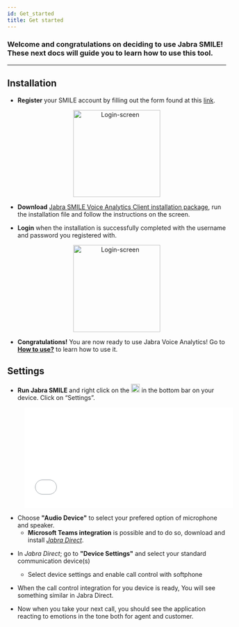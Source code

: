 ```yaml
---
id: Get_started
title: Get started
---
```



### Welcome and congratulations on deciding to use **Jabra SMILE**! These next docs will guide you to learn how to use this tool.
---

## Installation 

* **Register** your SMILE account by filling out the form found at this 
[link](https://smile-dev.jabra.com/registration?organization=GN-XX&teamName=temp). 

<p align="center">
    <img src="../img/login-screen.png" alt="Login-screen" width="200"/> 
</p> 



<!--insert image ![alt text](../static/img/login-screen.png ) ![very good|512x397, 20%](...) -->

* **Download** [Jabra SMILE Voice Analytics Client installation package](https://smile-dev.jabra.com/setup/jabra%20smile.msi), run the installation file and follow the instructions on the screen.

* **Login** when the installation is successfully completed with the username and password you registered with.

<p align="center">
    <img src="/img/JS_login.png)" alt="Login-screen" width="200"/> 
</p> 


* **Congratulations!** You are now ready to use Jabra Voice Analytics! Go to **[How to use?](doc3.md)** to learn how to use it. 





## Settings

* **Run Jabra SMILE** and right click on the <img src="../img/logo.svg" alt="circle" width="20"/>  in the bottom bar on your device. Click on “Settings”.  
<!--<p align="center">
  <img src="../img/settings.png" alt="Setting" width="100"/> 
</p> -->



<p align="center">
<figure class="Product-tour-of-Jabra-engage.ai">
  <iframe src="../img/setting_video_topkval_trim.mp4" width="480" height="231" frameborder="0" allowfullscreen=""></iframe>
</figure>
</p> 

<!--<p align="center">
  <iframe src="https://giphy.com/embed/iXjNz6YTAchJkCnqEs" width="480" height="231" frameBorder="0" class="giphy-embed" allowFullScreen></iframe>
</p> -->


* Choose **"Audio Device"** to select your prefered option of microphone and speaker.
    * **Microsoft Teams integration** is possible and to do so, download and install [_Jabra Direct_](https://jabraxpressonlineprdstor.blob.core.windows.net/jdo/JabraDirectSetup.exe).

<!--
<p align="center">
<figure class="Product-tour-of-Jabra-engage.ai">
  <iframe src="../img/choose_headphones_trim.mp4" width="480" height="231" frameborder="0" allowfullscreen=""></iframe>
</figure>
</p>  -->

* In _Jabra Direct_; go to **"Device Settings"** and select your standard communication device(s)
    * Select device settings and enable call control with softphone

* When the call control integration for you device is ready, You will see something similar in Jabra Direct. 

* Now when you take your next call, you should see the application reacting to emotions in the tone both for agent and customer.





